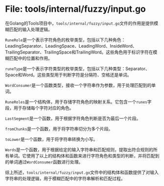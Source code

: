 # File: tools/internal/fuzzy/input.go

在Golang的Tools项目中，`tools/internal/fuzzy/input.go`文件的作用是提供模糊匹配的输入处理逻辑。

`RuneRole`是一个表示字符角色的枚举类型，包括以下几种角色：LeadingSeparator、LeadingSpace、LeadingWord、InsideWord、TrailingSeparator、TrailingSpace和TrailingWord。这些角色用于标识字符在模糊匹配中的位置和作用。

`runeType`是一个表示字符类型的枚举类型，包括以下几种类型：Separator、Space和Word。这些类型用于判断字符是分隔符、空格还是单词。

`WordConsumer`是一个函数类型，接收一个字符串作为参数，用于处理匹配到的单词。

`RuneRoles`是一个结构体，用于存储字符角色的映射关系。它包含一个`runes`字段，用于存储每个字符对应的角色。

`LastSegment`是一个函数，用于根据字符角色判断是否为最后一个片段。

`fromChunks`是一个函数，用于将字符串切分为多个片段。

`toLower`是一个函数，用于将字符串转换为小写。

`Words`是一个函数，用于根据给定的输入字符串和匹配规则，提取出符合规则的所有单词。它使用了以上的结构体和函数来进行字符角色和类型的判断，并将匹配到的单词通过`WordConsumer`函数进行处理。

综上所述，`tools/internal/fuzzy/input.go`文件中的结构体和函数提供了对输入字符串的处理逻辑，用于模糊匹配中的字符串解析和匹配过程。

